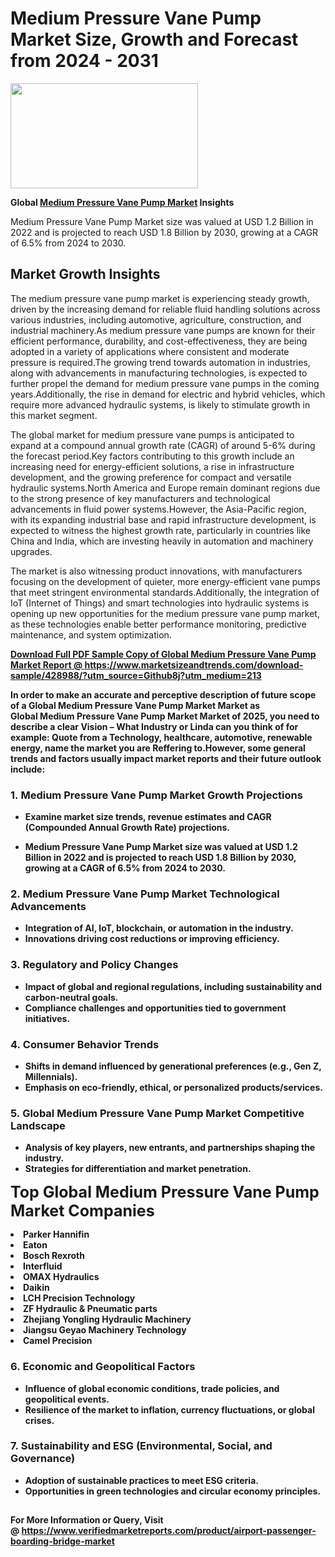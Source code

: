 <H1>Medium Pressure Vane Pump Market Size, Growth and Forecast from 2024 - 2031</H1><img class="aligncenter size-medium wp-image-584254" src="https://thirdeyenews.in/wp-content/uploads/2024/09/Global-Market-Research-300x168.jpeg" alt="" width="300" height="168" /><p><strong>Global&nbsp;<a href="https://www.marketsizeandtrends.com/download-sample/428988/?utm_source=Github8j?utm_medium=213">Medium Pressure Vane Pump Market</a> Insights</strong></p><p>Medium Pressure Vane Pump Market size was valued at USD 1.2 Billion in 2022 and is projected to reach USD 1.8 Billion by 2030, growing at a CAGR of 6.5% from 2024 to 2030.</p><p><h2>Market Growth Insights</h2> <p>The medium pressure vane pump market is experiencing steady growth, driven by the increasing demand for reliable fluid handling solutions across various industries, including automotive, agriculture, construction, and industrial machinery.As medium pressure vane pumps are known for their efficient performance, durability, and cost-effectiveness, they are being adopted in a variety of applications where consistent and moderate pressure is required.The growing trend towards automation in industries, along with advancements in manufacturing technologies, is expected to further propel the demand for medium pressure vane pumps in the coming years.Additionally, the rise in demand for electric and hybrid vehicles, which require more advanced hydraulic systems, is likely to stimulate growth in this market segment.</p> <p><strong><a href="#"></a></strong></p> <p>The global market for medium pressure vane pumps is anticipated to expand at a compound annual growth rate (CAGR) of around 5-6% during the forecast period.Key factors contributing to this growth include an increasing need for energy-efficient solutions, a rise in infrastructure development, and the growing preference for compact and versatile hydraulic systems.North America and Europe remain dominant regions due to the strong presence of key manufacturers and technological advancements in fluid power systems.However, the Asia-Pacific region, with its expanding industrial base and rapid infrastructure development, is expected to witness the highest growth rate, particularly in countries like China and India, which are investing heavily in automation and machinery upgrades.</p> <p>The market is also witnessing product innovations, with manufacturers focusing on the development of quieter, more energy-efficient vane pumps that meet stringent environmental standards.Additionally, the integration of IoT (Internet of Things) and smart technologies into hydraulic systems is opening up new opportunities for the medium pressure vane pump market, as these technologies enable better performance monitoring, predictive maintenance, and system optimization.</p> <p><strong><a href="#"></p><p><span class=""><strong>Download Full PDF Sample Copy of Global Medium Pressure Vane Pump Market Report</strong> @ <a href="https://www.marketsizeandtrends.com/download-sample/428988/?utm_source=Github8j?utm_medium=213" target="_blank">https://www.marketsizeandtrends.com/download-sample/428988/?utm_source=Github8j?utm_medium=213</a></span></p><p>In order to make an accurate and perceptive description of future scope of a Global&nbsp;Medium Pressure Vane Pump Market Market as Global&nbsp;Medium Pressure Vane Pump Market Market of 2025, you need to describe a clear Vision &ndash; What Industry or Linda can you think of for example: Quote from a Technology, healthcare, automotive, renewable energy, name the market you are Reffering to.However, some general trends and factors usually impact market reports and their future outlook include:</p><h3>1.&nbsp;<strong>Medium Pressure Vane Pump Market Growth Projections</strong></h3><ul><li>Examine market size trends, revenue estimates and CAGR (Compounded Annual Growth Rate) projections.</li><li><p>Medium Pressure Vane Pump Market size was valued at USD 1.2 Billion in 2022 and is projected to reach USD 1.8 Billion by 2030, growing at a CAGR of 6.5% from 2024 to 2030.</p></li></ul><h3>2.&nbsp;<strong>Medium Pressure Vane Pump Market Technological Advancements</strong></h3><ul><li>Integration of AI, IoT, blockchain, or automation in the industry.</li><li>Innovations driving cost reductions or improving efficiency.</li></ul><h3>3.&nbsp;<strong>Regulatory and Policy Changes</strong></h3><ul><li>Impact of global and regional regulations, including sustainability and carbon-neutral goals.</li><li>Compliance challenges and opportunities tied to government initiatives.</li></ul><h3>4.&nbsp;<strong>Consumer Behavior Trends</strong></h3><ul><li>Shifts in demand influenced by generational preferences (e.g., Gen Z, Millennials).</li><li>Emphasis on eco-friendly, ethical, or personalized products/services.</li></ul><h3>5.&nbsp;<strong>Global Medium Pressure Vane Pump Market Competitive Landscape</strong></h3><ul><li>Analysis of key players, new entrants, and partnerships shaping the industry.</li><li>Strategies for differentiation and market penetration.</li></ul><p data-pm-slice="1 1 []"><span style="color: inherit; font-family: inherit; font-size: 25px;">Top Global Medium Pressure Vane Pump Market Companies</span></p><div class="" data-test-id=""><p><li>Parker Hannifin</li><li> Eaton</li><li> Bosch Rexroth</li><li> Interfluid</li><li> OMAX Hydraulics</li><li> Daikin</li><li> LCH Precision Technology</li><li> ZF Hydraulic & Pneumatic parts</li><li> Zhejiang Yongling Hydraulic Machinery</li><li> Jiangsu Geyao Machinery Technology</li><li> Camel Precision</li></p></div><h3>6.&nbsp;<strong>Economic and Geopolitical Factors</strong></h3><ul><li>Influence of global economic conditions, trade policies, and geopolitical events.</li><li>Resilience of the market to inflation, currency fluctuations, or global crises.</li></ul><h3>7.&nbsp;<strong>Sustainability and ESG (Environmental, Social, and Governance)</strong></h3><ul><li>Adoption of sustainable practices to meet ESG criteria.</li><li>Opportunities in green technologies and circular economy principles.</li></ul><h2><strong style="font-size: 14px;">For More Information or Query, Visit @&nbsp;</strong><a style="background-color: #ffffff; font-size: 14px;" href="https://www.marketsizeandtrends.com/report/medium-pressure-vane-pump-market/" target="_blank">https://www.verifiedmarketreports.com/product/airport-passenger-boarding-bridge-market</a></h2>